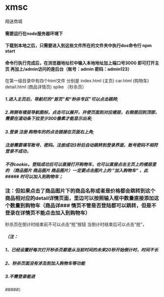 # xmsc
翔迷商城

####  需要运行在node服务器环境下
####  下载到本地之后，只需要进入到这些文件所在的文件夹中执行dos命令行 npm start
####  命令行执行完成后，在浏览器地址栏中输入本地地址加上端口号3000  即可打开主页  再加上/admin访问的是后台（账号：admin  密码：admin123）

在第一级目录中有四个html文件  分别是
index.html           (主页)
car.html              (购物车)
detail.html          (商品详情页)
spike                  （秒杀页）


#####   1.进入主页后，导航栏的“首页”和“秒杀专区”可以点击跳转;
#####   2.两侧有楼层导航图标，点击可以展开，并使页面到对应楼层，右侧是回到顶部，需要在滚动条下拉至少300像素才能显示出来;
#####   3.登录   注册   购物车的的点击链接在页面右上角;



#####   注册需要填写账号、密码。注册成功3秒后自动跳转到登录界面，账号密码不相符登录不成功，
#####   不存cookie。登陆成功后可以直接打开购物车，也可以直接点击主页上的楼层里的 （商品图片 商品图片 商品图片）一定要点击图片上的 ”加入购物车” ，此#####   时可以加入到购物车；

###  注：但如果点击了商品图片下的商品名称或者是价格都会跳转到这个商品相对应的detail详情页面，里边可以按照输入框中数量直接添加这个数量到购物车（商品详###  情页不管是否登陆都可以跳转，但是不登录在详情页不能点击加入到购物车）

秒杀页在倒计时结束前不可以点击“抢”按钮  当倒计时结束后可以点击“抢”，

#####     （注：
#####     1、已经设置好每次打开秒杀页都是从当前时间的未来20秒开始倒计时，时间不长
#####     2、秒杀页面没有涉及到加入购物车等功能
#####     3.不需登录能进
#####）
